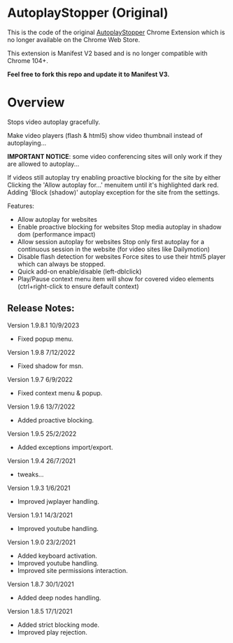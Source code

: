 # AutoplayStopper (Original)
This is the code of the original [AutoplayStopper](https://chromewebstore.google.com/detail/autoplaystopper/ejddcgojdblidajhngkogefpkknnebdh) Chrome Extension which is no longer available on the Chrome Web Store.

This extension is Manifest V2 based and is no longer compatible with Chrome 104+.

**Feel free to fork this repo and update it to Manifest V3.**

# Overview
Stops video autoplay gracefully.

Make video players (flash & html5) show video thumbnail instead of autoplaying…

**IMPORTANT NOTICE**: some video conferencing sites will only work if they are allowed to autoplay...

If videos still autoplay try enabling proactive blocking for the site by either
    Clicking the 'Allow autoplay for...' menuitem until it's highlighted dark red.
    Adding 'Block (shadow)' autoplay exception for the site from the settings.

Features:

* Allow autoplay for websites
* Enable proactive blocking for websites
       Stop media autoplay in shadow dom (performance impact)
* Allow session autoplay for websites
       Stop only first autoplay for a continuous session in the website (for video sites like Dailymotion)
* Disable flash detection for websites
       Force sites to use their html5 player which can always be stopped.
* Quick add-on enable/disable (left-dblclick)
* Play/Pause context menu item will show for covered video elements (ctrl+right-click to ensure default context)

## Release Notes:

Version 1.9.8.1  10/9/2023
* Fixed popup menu.

Version 1.9.8  7/12/2022
* Fixed shadow for msn.

Version 1.9.7  6/9/2022
* Fixed context menu & popup.

Version 1.9.6  13/7/2022
* Added proactive blocking.

Version 1.9.5  25/2/2022
* Added exceptions import/export.

Version 1.9.4  26/7/2021
* tweaks...

Version 1.9.3  1/6/2021
* Improved jwplayer handling.

Version 1.9.1  14/3/2021
* Improved youtube handling.

Version 1.9.0  23/2/2021
* Added keyboard activation.
* Improved youtube handling.
* Improved site permissions interaction.

Version 1.8.7  30/1/2021
* Added deep nodes handling.

Version 1.8.5  17/1/2021
* Added strict blocking mode.
* Improved play rejection.
